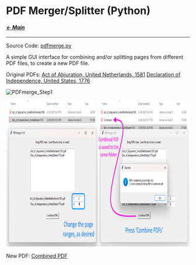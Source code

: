 # PDF Merger/Splitter (Python)

#### _[&larr; Main](index.md)_

---

Source Code:
[pdfmerge.py](https://github.com/jeremyaemmett/jeremyaemmett.github.io/blob/main/pdfmerge.py)

A simple GUI interface for combining and/or splitting pages from different PDF files, to create a new PDF file.

Original PDFs:
[Act of Abjuration, United Netherlands, 1581](https://github.com/jeremyaemmett/jeremyaemmett.github.io/blob/main/Act_of_Abjuration_UnitedNetherlands1581.pdf)
[Declaration of Independence, United States, 1776](https://github.com/jeremyaemmett/jeremyaemmett.github.io/blob/main/Dec_of_Independence_UnitedStates1776.pdf)

![PDFmerge_Step1](https://github.com/user-attachments/assets/a6512293-d8b0-4e88-9860-5c7458c62889)

<img src="https://github.com/jeremyaemmett/jeremyaemmett.github.io/blob/main/PDFmerge_Steps_2_3.png" width="800" height="400">

New PDF:
[Combined PDF](https://github.com/jeremyaemmett/jeremyaemmett.github.io/blob/main/Combined.pdf)
